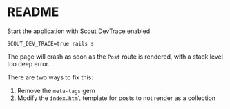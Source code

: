 # README

Start the application with Scout DevTrace enabled

```
SCOUT_DEV_TRACE=true rails s
```

The page will crash as soon as the `Post` route is rendered, with a stack level too deep error.

There are two ways to fix this:

1) Remove the `meta-tags` gem
2) Modify the `index.html` template for posts to not render as a collection